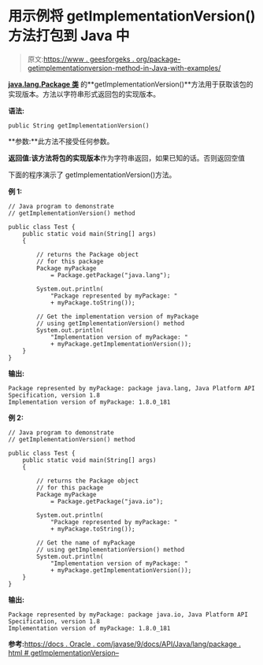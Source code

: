 # 用示例将 getImplementationVersion()方法打包到 Java 中

> 原文:[https://www . geesforgeks . org/package-getimplementationversion-method-in-Java-with-examples/](https://www.geeksforgeeks.org/package-getimplementationversion-method-in-java-with-examples/)

**[java.lang.Package 类](https://www.geeksforgeeks.org/java-lang-package-java/)** 的**getImplementationVersion()**方法用于获取该包的实现版本。方法以字符串形式返回包的实现版本。

**语法:**

```
public String getImplementationVersion()

```

**参数:**此方法不接受任何参数。

**返回值:**该方法将包的**实现版本**作为字符串返回，如果已知的话。否则返回空值

下面的程序演示了 getImplementationVersion()方法。

**例 1:**

```
// Java program to demonstrate
// getImplementationVersion() method

public class Test {
    public static void main(String[] args)
    {

        // returns the Package object
        // for this package
        Package myPackage
            = Package.getPackage("java.lang");

        System.out.println(
            "Package represented by myPackage: "
            + myPackage.toString());

        // Get the implementation version of myPackage
        // using getImplementationVersion() method
        System.out.println(
            "Implementation version of myPackage: "
            + myPackage.getImplementationVersion());
    }
}
```

**输出:**

```
Package represented by myPackage: package java.lang, Java Platform API Specification, version 1.8
Implementation version of myPackage: 1.8.0_181

```

**例 2:**

```
// Java program to demonstrate
// getImplementationVersion() method

public class Test {
    public static void main(String[] args)
    {

        // returns the Package object
        // for this package
        Package myPackage
            = Package.getPackage("java.io");

        System.out.println(
            "Package represented by myPackage: "
            + myPackage.toString());

        // Get the name of myPackage
        // using getImplementationVersion() method
        System.out.println(
            "Implementation version of myPackage: "
            + myPackage.getImplementationVersion());
    }
}
```

**输出:**

```
Package represented by myPackage: package java.io, Java Platform API Specification, version 1.8
Implementation version of myPackage: 1.8.0_181

```

**参考:**[https://docs . Oracle . com/javase/9/docs/API/Java/lang/package . html # getImplementationVersion–](https://docs.oracle.com/javase/9/docs/api/java/lang/Package.html#getImplementationVersion--)